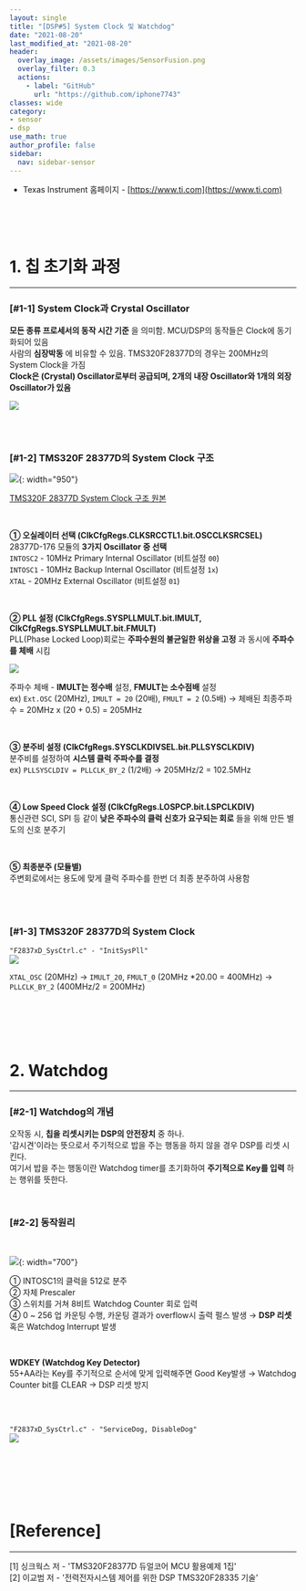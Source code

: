 ```yaml
---
layout: single
title: "[DSP#5] System Clock 및 Watchdog"
date: "2021-08-20"
last_modified_at: "2021-08-20"
header:
  overlay_image: /assets/images/SensorFusion.png
  overlay_filter: 0.3
  actions:
    - label: "GitHub"
      url: "https://github.com/iphone7743"
classes: wide
category:
- sensor
- dsp
use_math: true
author_profile: false
sidebar:
  nav: sidebar-sensor
---
```


* Texas Instrument 홈페이지  - [https://www.ti.com](https://www.ti.com)

<br/>
<br/>
<br/>


# 1. 칩 초기화 과정 
---

### [#1-1] System Clock과 Crystal Oscillator


__모든 종류 프로세서의 동작 시간 기준__ 을 의미함. MCU/DSP의 동작들은 Clock에 동기화되어 있음  
사람의 __심장박동__ 에 비유할 수 있음.  TMS320F28377D의 경우는 200MHz의 System Clock을 가짐  
__Clock은 (Crystal) Oscillator로부터 공급되며, 2개의 내장 Oscillator와 1개의 외장 Oscillator가 있음__ 


![ ](https://drive.google.com/uc?id=1i_yLUsnRegJ7hG_liRXabOBcA4U68HtV)

<br/>
<br/>






### [#1-2] TMS320F 28377D의 System Clock 구조


![ ](https://drive.google.com/uc?id=1j6ksjufU925ZtcRToV6cmfYyAj0k8tp_){: width="950"} 


[TMS320F 28377D System Clock 구조 원본](https://drive.google.com/file/d/1bm6M3xpBwviWPhM75Z2smJR1SYJQ6yYN/view?usp=sharing)


<br/>

__① 오실레이터 선택     (ClkCfgRegs.CLKSRCCTL1.bit.OSCCLKSRCSEL)__  
28377D-176 모듈의 __3가지 Oscillator 중 선택__  
`INTOSC2` - 10MHz Primary Internal Oscillator (비트설정 `00`)  
`INTOSC1` - 10MHz Backup Internal Oscillator (비트설정 `1x`)  
`XTAL`  - 20MHz External Oscillator (비트설정 `01`)  

<br/>

__② PLL 설정     (ClkCfgRegs.SYSPLLMULT.bit.IMULT,  ClkCfgRegs.SYSPLLMULT.bit.FMULT)__  
PLL(Phase Locked Loop)회로는 __주파수원의 불균일한 위상을 고정__ 과 동시에 __주파수를 체배__ 시킴  

![ ](https://drive.google.com/uc?id=1C8oSNj09Ce59LqxXDiHbc7EpDh-FB39o)


주파수 체배 - __IMULT는 정수배__ 설정, __FMULT는 소수점배__ 설정  
ex)  `Ext.OSC` (20MHz),  `IMULT = 20` (20배),  `FMULT = 2`  (0.5배)  → 체배된 최종주파수 =  20MHz x (20 + 0.5) = 205MHz

<br/>



__③ 분주비 설정     (ClkCfgRegs.SYSCLKDIVSEL.bit.PLLSYSCLKDIV)__  
분주비를 설정하여 __시스템 클럭 주파수를 결정__  
ex) `PLLSYSCLDIV = PLLCLK_BY_2` (1/2배)   →  205MHz/2 = 102.5MHz 

<br/>


__④ Low Speed Clock 설정     (ClkCfgRegs.LOSPCP.bit.LSPCLKDIV)__  
통신관련 SCI, SPI 등 같이 __낮은 주파수의 클럭 신호가 요구되는 회로__ 들을 위해 만든 별도의 신호 분주기  

<br/>


__⑤ 최종분주 (모듈별)__  
주변회로에서는 용도에 맞게 클럭 주파수를 한번 더 최종 분주하여 사용함  





<br/>
<br/>



### [#1-3] TMS320F 28377D의 System Clock

`"F2837xD_SysCtrl.c" - "InitSysPll"`  
![ ](https://drive.google.com/uc?id=1Uw3-uKm_KZgpeENZOIAB2wDV-TfMEJZ8)


`XTAL_OSC`  (20MHz)  → `IMULT_20`, `FMULT_0` (20MHz *20.00 = 400MHz) → `PLLCLK_BY_2` (400MHz/2 = 200MHz)




<br/>
<br/>
<br/>
<br/>


# 2. Watchdog 
---


### [#2-1] Watchdog의 개념  

오작동 시, __칩을 리셋시키는 DSP의 안전장치__ 중 하나.  
'감시견'이라는 뜻으로서 주기적으로 밥을 주는 행동을 하지 않을 경우 DSP를 리셋 시킨다.  
여기서 밥을 주는 행동이란 Watchdog timer를 초기화하여 __주기적으로 Key를 입력__ 하는 행위를 뜻한다.  


<br/>

### [#2-2] 동작원리 

<br/>

![ ](https://drive.google.com/uc?id=11iFcBl4DDl9NWzuZhMLGFrAVPu7pFIx2){: width="700"} 


① INTOSC1의 클럭을 512로 분주  
② 자체 Prescaler  
③ 스위치를 거쳐 8비트 Watchdog Counter 회로 입력  
④ 0 ~ 256 업 카운팅 수행, 카운팅 결과가 overflow시 출력 펄스 발생 → __DSP 리셋__ 혹은 Watchdog Interrupt 발생  

<br/>

__WDKEY (Watchdog Key Detector)__  
55+AA라는 Key를 주기적으로 순서에 맞게 입력해주면 Good Key발생 →  Watchdog Counter bit를 CLEAR → DSP 리셋 방지



<br/>
<br/>

`"F2837xD_SysCtrl.c" - "ServiceDog, DisableDog"`  
![ ](https://drive.google.com/uc?id=1NUIbkZWyBXFQl0x7KjIz2ALcwL3NJtz6)




<br/>
<br/>
<br/>
<br/>
<br/>









# [Reference] 
--- 
[1] 싱크웍스 저 - 'TMS320F28377D 듀얼코어 MCU 활용예제 1집'  
[2] 이교범 저 - '전력전자시스템 제어를 위한 DSP TMS320F28335 기술'


<br/>
<br/>
<br/>